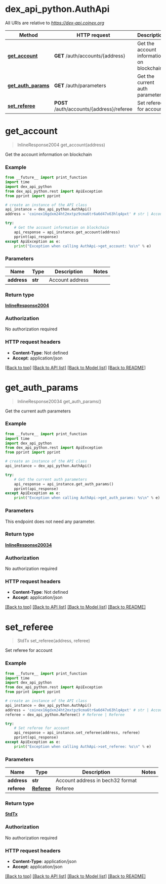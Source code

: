 # dex_api_python.AuthApi

All URIs are relative to *https://dex-api.coinex.org*

Method | HTTP request | Description
------------- | ------------- | -------------
[**get_account**](AuthApi.md#get_account) | **GET** /auth/accounts/{address} | Get the account information on blockchain
[**get_auth_params**](AuthApi.md#get_auth_params) | **GET** /auth/parameters | Get the current auth parameters
[**set_referee**](AuthApi.md#set_referee) | **POST** /auth/accounts/{address}/referee | Set referee for account


# **get_account**
> InlineResponse2004 get_account(address)

Get the account information on blockchain

### Example
```python
from __future__ import print_function
import time
import dex_api_python
from dex_api_python.rest import ApiException
from pprint import pprint

# create an instance of the API class
api_instance = dex_api_python.AuthApi()
address = 'coinex16gdxm24ht2mxtpz9cma6tr6a6d47x63hlq4pxt' # str | Account address

try:
    # Get the account information on blockchain
    api_response = api_instance.get_account(address)
    pprint(api_response)
except ApiException as e:
    print("Exception when calling AuthApi->get_account: %s\n" % e)
```

### Parameters

Name | Type | Description  | Notes
------------- | ------------- | ------------- | -------------
 **address** | **str**| Account address | 

### Return type

[**InlineResponse2004**](InlineResponse2004.md)

### Authorization

No authorization required

### HTTP request headers

 - **Content-Type**: Not defined
 - **Accept**: application/json

[[Back to top]](#) [[Back to API list]](../README.md#documentation-for-api-endpoints) [[Back to Model list]](../README.md#documentation-for-models) [[Back to README]](../README.md)

# **get_auth_params**
> InlineResponse20034 get_auth_params()

Get the current auth parameters

### Example
```python
from __future__ import print_function
import time
import dex_api_python
from dex_api_python.rest import ApiException
from pprint import pprint

# create an instance of the API class
api_instance = dex_api_python.AuthApi()

try:
    # Get the current auth parameters
    api_response = api_instance.get_auth_params()
    pprint(api_response)
except ApiException as e:
    print("Exception when calling AuthApi->get_auth_params: %s\n" % e)
```

### Parameters
This endpoint does not need any parameter.

### Return type

[**InlineResponse20034**](InlineResponse20034.md)

### Authorization

No authorization required

### HTTP request headers

 - **Content-Type**: Not defined
 - **Accept**: application/json

[[Back to top]](#) [[Back to API list]](../README.md#documentation-for-api-endpoints) [[Back to Model list]](../README.md#documentation-for-models) [[Back to README]](../README.md)

# **set_referee**
> StdTx set_referee(address, referee)

Set referee for account

### Example
```python
from __future__ import print_function
import time
import dex_api_python
from dex_api_python.rest import ApiException
from pprint import pprint

# create an instance of the API class
api_instance = dex_api_python.AuthApi()
address = 'coinex16gdxm24ht2mxtpz9cma6tr6a6d47x63hlq4pxt' # str | Account address in bech32 format
referee = dex_api_python.Referee() # Referee | Referee

try:
    # Set referee for account
    api_response = api_instance.set_referee(address, referee)
    pprint(api_response)
except ApiException as e:
    print("Exception when calling AuthApi->set_referee: %s\n" % e)
```

### Parameters

Name | Type | Description  | Notes
------------- | ------------- | ------------- | -------------
 **address** | **str**| Account address in bech32 format | 
 **referee** | [**Referee**](Referee.md)| Referee | 

### Return type

[**StdTx**](StdTx.md)

### Authorization

No authorization required

### HTTP request headers

 - **Content-Type**: application/json
 - **Accept**: application/json

[[Back to top]](#) [[Back to API list]](../README.md#documentation-for-api-endpoints) [[Back to Model list]](../README.md#documentation-for-models) [[Back to README]](../README.md)

